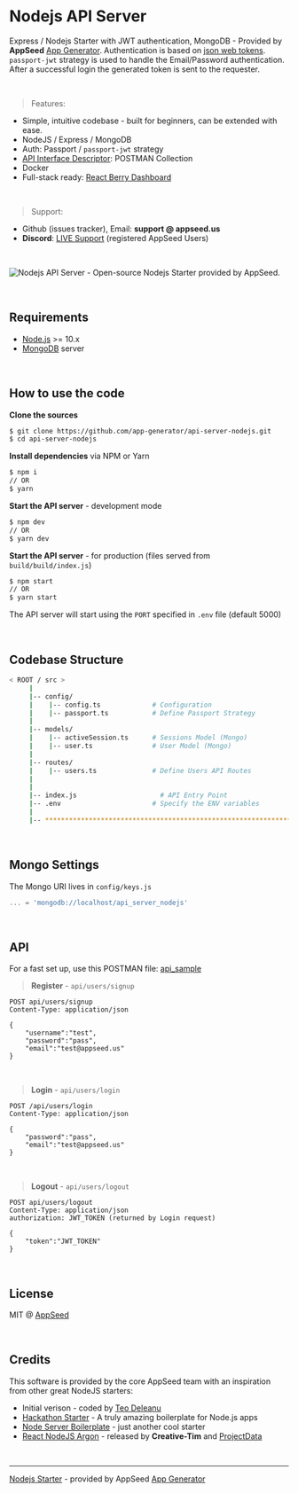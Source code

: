 
# Nodejs API Server

Express / Nodejs Starter with JWT authentication, MongoDB - Provided by **AppSeed** [App Generator](https://appseed.us/app-generator).
Authentication is based on [json web tokens](https://jwt.io). `passport-jwt` strategy is used to handle the Email/Password authentication. After a successful login the generated token is sent to the requester. 

<br />

> Features:

- Simple, intuitive codebase - built for beginners, can be extended with ease.  
- NodeJS / Express / MongoDB
- Auth: Passport / `passport-jwt` strategy 
- [API Interface Descriptor](https://github.com/app-generator/api-server-nodejs/blob/master/media/api.postman_collection.json): POSTMAN Collection
- Docker 
- Full-stack ready: [React Berry Dashboard](https://appseed.us/product/react-node-js-berry-dashboard)

<br />

> Support: 

- Github (issues tracker), Email: **support @ appseed.us** 
- **Discord**: [LIVE Support](https://discord.gg/fZC6hup) (registered AppSeed Users) 

<br />

![Nodejs API Server - Open-source Nodejs Starter provided by AppSeed.](https://user-images.githubusercontent.com/51070104/124414813-142aa180-dd5c-11eb-9279-6b082dadc51a.png)

<br />

## Requirements

- [Node.js](https://nodejs.org/) >= 10.x
- [MongoDB](https://www.mongodb.com/) server 

<br />

## How to use the code

**Clone the sources**

```bash
$ git clone https://github.com/app-generator/api-server-nodejs.git
$ cd api-server-nodejs
```

**Install dependencies** via NPM or Yarn

```bash
$ npm i
// OR
$ yarn
```

**Start the API server** - development mode

```bash
$ npm dev
// OR
$ yarn dev
```

**Start the API server** - for production (files served from `build/build/index.js`)

```bash
$ npm start
// OR
$ yarn start
```

The API server will start using the `PORT` specified in `.env` file (default 5000)

<br />

## Codebase Structure

```bash
< ROOT / src >
     | 
     |-- config/                              
     |    |-- config.ts             # Configuration       
     |    |-- passport.ts           # Define Passport Strategy             
     | 
     |-- models/                              
     |    |-- activeSession.ts      # Sessions Model (Mongo)              
     |    |-- user.ts               # User Model (Mongo) 
     | 
     |-- routes/                              
     |    |-- users.ts              # Define Users API Routes
     | 
     | 
     |-- index.js                     # API Entry Point
     |-- .env                       # Specify the ENV variables
     |                        
     |-- ************************************************************************
```

<br />

## Mongo Settings

The Mongo URI lives in `config/keys.js`

```javascript
... = 'mongodb://localhost/api_server_nodejs'
```

<br />

## API

For a fast set up, use this POSTMAN file: [api_sample](https://github.com/app-generator/api-server-nodejs/blob/master/media/api.postman_collection.json)

> **Register** - `api/users/signup`

```
POST api/users/signup
Content-Type: application/json

{
    "username":"test",
    "password":"pass", 
    "email":"test@appseed.us"
}
```

<br />

> **Login** - `api/users/login`

```
POST /api/users/login
Content-Type: application/json

{
    "password":"pass", 
    "email":"test@appseed.us"
}
```

<br />

> **Logout** - `api/users/logout`

```
POST api/users/logout
Content-Type: application/json
authorization: JWT_TOKEN (returned by Login request)

{
    "token":"JWT_TOKEN"
}
```

<br />

## License

MIT @ [AppSeed](https://appseed.us)

<br />

## Credits

This software is provided by the core AppSeed team with an inspiration from other great NodeJS starters: 

- Initial verison - coded by [Teo Deleanu](https://www.linkedin.com/in/teodeleanu/)
- [Hackathon Starter](https://github.com/sahat/hackathon-starter) - A truly amazing boilerplate for Node.js apps
- [Node Server Boilerplate](https://github.com/hagopj13/node-express-boilerplate) - just another cool starter
- [React NodeJS Argon](https://github.com/creativetimofficial/argon-dashboard-react-nodejs) - released by **Creative-Tim** and [ProjectData](https://projectdata.dev/)

<br />

---
[Nodejs Starter](https://appseed.us/boilerplate-code/nodejs-starter) - provided by AppSeed [App Generator](https://appseed.us)
